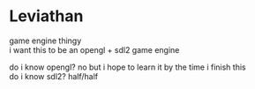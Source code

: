 # Leviathan
game engine thingy  
i want this to be an opengl + sdl2 game engine  
  
do i know opengl? no but i hope to learn it by the time i finish this  
do i know sdl2? half/half  
